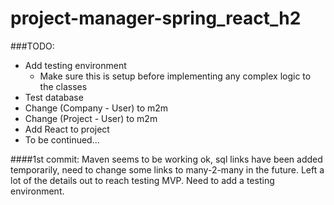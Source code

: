 # project-manager-spring_react_h2

###TODO:
* Add testing environment
    * Make sure this is setup before implementing any complex logic to the classes  
* Test database
* Change (Company - User) to m2m
* Change (Project - User) to m2m
* Add React to project 
* To be continued...

####1st commit:
    Maven seems to be working ok, sql links have been added temporarily, 
    need to change some links to many-2-many in the future.
    Left a lot of the details out to reach testing MVP.
    Need to add a testing environment.
